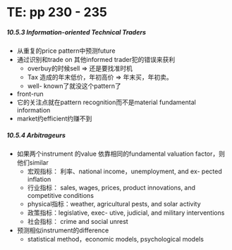 # TE: pp 230 - 235

##### 10.5.3 Information-oriented Technical Traders

- 从重复的price pattern中预测future 
- 通过识别和trade on 其他informed trader犯的错误来获利
    - overbuy的时候sell => 还是要找准时机
    - Tax 造成的年末低价，年初高价 => 年末买，年初卖。
    - well- known了就没这个pattern了
- front-run
- 它的关注点就在pattern recognition而不是material fundamental information
- market约efficient约赚不到

##### 10.5.4 Arbitrageurs

- 如果两个instrument 的value 依靠相同的fundamental valuation factor，则他们similar
    - 宏观指标： 利率、national income，unemployment, and ex- pected inflation
    - 行业指标： sales, wages, prices, product innovations, and competitive conditions
    - physical指标：weather, agricultural pests, and solar activity
    - 政策指标：legislative, exec- utive, judicial, and military interventions
    - 社会指标： crime and social unrest
- 预测相似instrument的difference
    - statistical method，economic models, psychological models

